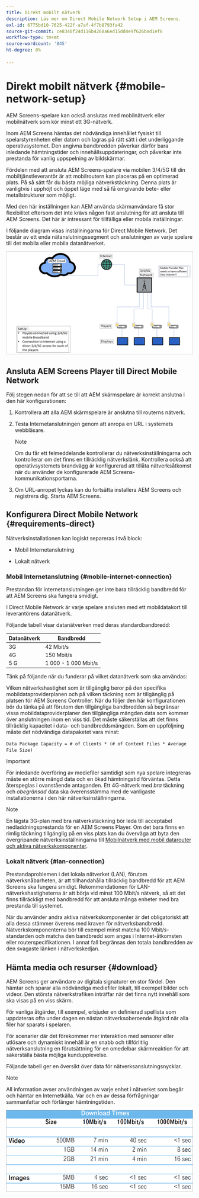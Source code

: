 ```yaml
---
title: Direkt mobilt nätverk
description: Läs mer om Direct Mobile Network Setup i AEM Screens.
exl-id: 6775bd10-7625-422f-a7af-4f7b8793fa42
source-git-commit: ce8340f24d116b4268a6ed15dd4e9f626bad1ef6
workflow-type: tm+mt
source-wordcount: '845'
ht-degree: 0%

---
```


# Direkt mobilt nätverk {#mobile-network-setup}

AEM Screens-spelare kan också anslutas med mobilnätverk eller mobilnätverk som kör minst ett 3G-nätverk.

Inom AEM Screens hämtas det nödvändiga innehållet fysiskt till spelarstyrenheten eller datorn och lagras på rätt sätt i det underliggande operativsystemet. Den angivna bandbredden påverkar därför bara inledande hämtningstider och innehållsuppdateringar, och påverkar inte prestanda för vanlig uppspelning av bildskärmar.

Fördelen med att ansluta AEM Screens-spelare via mobilen 3/4/5G till din mobiltjänstleverantör är att mobilroutern kan placeras på en optimerad plats. På så sätt får du bästa möjliga nätverkstäckning. Denna plats är vanligtvis i upphöjt och öppet läge med så få omgivande bete- eller metallstrukturer som möjligt.

Med den här inställningen kan AEM använda skärmanvändare få stor flexibilitet eftersom det inte krävs någon fast anslutning för att ansluta till AEM Screens. Det här är intressant för tillfälliga eller mobila inställningar.

I följande diagram visas inställningarna för Direct Mobile Network. Det består av ett enda nätanslutningssegment och anslutningen av varje spelare till det mobila eller mobila datanätverket.

![](/help/using/assets/direct-mobile-1.png)

## Ansluta AEM Screens Player till Direct Mobile Network

Följ stegen nedan för att se till att AEM skärmspelare är korrekt anslutna i den här konfigurationen:

1. Kontrollera att alla AEM skärmspelare är anslutna till routerns nätverk.

1. Testa Internetanslutningen genom att anropa en URL i systemets webbläsare.

   >[!NOTE]
   >Om du får ett felmeddelande kontrollerar du nätverksinställningarna och kontrollerar om det finns en tillräcklig nätverkslänk. Kontrollera också att operativsystemets brandvägg är konfigurerad att tillåta nätverksåtkomst när du använder de konfigurerade AEM Screens-kommunikationsportarna.

1. Om URL-anropet lyckas kan du fortsätta installera AEM Screens och registrera dig. Starta AEM Screens.

## Konfigurera Direct Mobile Network {#requirements-direct}

Nätverksinstallationen kan logiskt separeras i två block:

* Mobil Internetanslutning

* Lokalt nätverk

### Mobil Internetanslutning {#mobile-internet-connection}

Prestandan för internetanslutningen ger inte bara tillräcklig bandbredd för att AEM Screens ska fungera smidigt.

I Direct Mobile Network är varje spelare ansluten med ett mobildatakort till leverantörens datanätverk.

Följande tabell visar datanätverken med deras standardbandbredd:

| Datanätverk | Bandbredd |
|--- |--- |
| 3G | 42 Mbit/s |
| 4G | 150 Mbit/s |
| 5 G | 1 000 - 1 000 Mbit/s |

Tänk på följande när du funderar på vilket datanätverk som ska användas:

Vilken nätverkshastighet som är tillgänglig beror på den specifika mobildataproviderplanen och på vilken täckning som är tillgänglig på platsen för AEM Screens Controller.
När du följer den här konfigurationen bör du tänka på att förutom den tillgängliga bandbredden så begränsar vissa mobildataproviderplaner den tillgängliga mängden data som kommer över anslutningen inom en viss tid. Det måste säkerställas att det finns tillräcklig kapacitet i data- och bandbreddsmängden.
Som en uppföljning måste det nödvändiga datapaketet vara minst:

`Data Package Capacity = # of Clients * (# of Content Files * Average File Size)`


>[!IMPORTANT]
>För inledande överföring av mediefiler samtidigt som nya spelare integreras måste en större mängd data och en ökad hämtningstid förväntas. Detta återspeglas i ovanstående antaganden. Ett 4G-nätverk med *bra* täckning och *obegränsad* data ska överensstämma med de vanligaste installationerna i den här nätverksinställningarna.

>[!NOTE]
>En lägsta 3G-plan med bra nätverkstäckning bör leda till acceptabel nedladdningsprestanda för en AEM Screens Player. Om det bara finns en rimlig täckning tillgänglig på en viss plats kan du överväga att byta den övergripande nätverksinställningarna till [Mobilnätverk med mobil datarouter och aktiva nätverkskomponenter](/help/using/mobile-network-router.md).


### Lokalt nätverk {#lan-connection}

Prestandaproblemen i det lokala nätverket (LAN), förutom nätverksnåbarheten, är att tillhandahålla tillräcklig bandbredd för att AEM Screens ska fungera smidigt. Rekommendationen för LAN-nätverkshastigheterna är att börja vid minst 100 Mbit/s nätverk, så att det finns tillräckligt med bandbredd för att ansluta många enheter med bra prestanda till systemet.

När du använder andra aktiva nätverkskomponenter är det obligatoriskt att alla dessa stämmer överens med kraven för nätverksbandbredd. Nätverkskomponenterna bör till exempel minst matcha 100 Mbit/s-standarden och matcha den bandbredd som anges i Internet-åtkomsten eller routerspecifikationen. I annat fall begränsas den totala bandbredden av den svagaste länken i nätverkskedjan.

## Hämta media och resurser {#download}

AEM Screens ger användare av digitala signaturer en stor fördel. Den hämtar och sparar alla nödvändiga mediefiler lokalt, till exempel bilder och videor. Den största nätverkstrafiken inträffar när det finns nytt innehåll som ska visas på en viss skärm.

För vanliga åtgärder, till exempel, erbjuder en definierad spellista som uppdateras ofta under dagen en nästan nätverksoberoende åtgärd när alla filer har sparats i spelaren.

För scenarier där det förekommer mer interaktion med sensorer eller utlösare och dynamiskt innehåll är en snabb och tillförlitlig nätverksanslutning en förutsättning för en omedelbar skärmreaktion för att säkerställa bästa möjliga kundupplevelse.

Följande tabell ger en översikt över data för nätverksanslutningsnycklar.

>[!NOTE]
>
>All information avser användningen av varje enhet i nätverket som begär och hämtar en Internetkälla. Var och en av dessa förfrågningar sammanfattar och förlänger hämtningstiden.

![](/help/using/assets/download-times-mobile.png)
